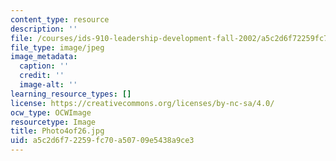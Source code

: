 ```yaml
---
content_type: resource
description: ''
file: /courses/ids-910-leadership-development-fall-2002/a5c2d6f72259fc70a50709e5438a9ce3_Photo4of26.jpg
file_type: image/jpeg
image_metadata:
  caption: ''
  credit: ''
  image-alt: ''
learning_resource_types: []
license: https://creativecommons.org/licenses/by-nc-sa/4.0/
ocw_type: OCWImage
resourcetype: Image
title: Photo4of26.jpg
uid: a5c2d6f7-2259-fc70-a507-09e5438a9ce3
---
```

